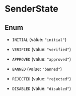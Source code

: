 
# SenderState

## Enum


* `INITIAL` (value: `"initial"`)

* `VERIFIED` (value: `"verified"`)

* `APPROVED` (value: `"approved"`)

* `BANNED` (value: `"banned"`)

* `REJECTED` (value: `"rejected"`)

* `DISABLED` (value: `"disabled"`)



